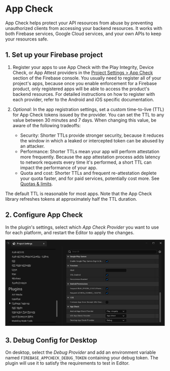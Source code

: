 # App Check

App Check helps protect your API resources from abuse by preventing unauthorized clients from accessing your backend resources. It works with both Firebase services, Google Cloud services, and your own APIs to keep your resources safe.

## 1. Set up your Firebase project

1. Register your apps to use App Check with the Play Integrity, Device Check, or App Attest providers in the [Project Settings > App Check](https://console.firebase.google.com/project/_/appcheck) section of the Firebase console.
You usually need to register all of your project's apps, because once you enable enforcement for a Firebase product, only registered apps will be able to access the product's backend resources.
For detailed instructions on how to register with each provider, refer to the Android and iOS specific documentation.

2. *Optional*: In the app registration settings, set a custom time-to-live (TTL) for App Check tokens issued by the provider. You can set the TTL to any value between 30 minutes and 7 days. When changing this value, be aware of the following tradeoffs:
    - Security: Shorter TTLs provide stronger security, because it reduces the window in which a leaked or intercepted token can be abused by an attacker.
    - Performance: Shorter TTLs mean your app will perform attestation more frequently. Because the app attestation process adds latency to network requests every time it's performed, a short TTL can impact the performance of your app.
    - Quota and cost: Shorter TTLs and frequent re-attestation deplete your quota faster, and for paid services, potentially cost more. See [Quotas & limits](https://firebase.google.com/docs/app-check#quotas_limits).

  The default TTL is reasonable for most apps. Note that the App Check library refreshes tokens at approximately half the TTL duration.

## 2. Configure App Check

In the plugin's settings, select which *App Check Provider* you want to use for each platform, and restart the Editor to apply the changes.

<div class="centered">

<img src="_images/AppCheckConfig.png" alt="App Check configuration window">

</div>

## 3. Debug Config for Desktop
On desktop, select the *Debug Provider* and add an environment variable named `FIREBASE_APPCHECK_DEBUG_TOKEN` containing your debug token. The plugin will use it to satisfy the requirements to test in Editor.

